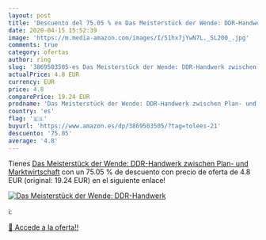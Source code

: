 ```yaml
---
layout: post
title: 'Descuento del 75.05 % en Das Meisterstück der Wende: DDR-Handwerk'
date: 2020-04-15 15:52:39
image: 'https://m.media-amazon.com/images/I/51hx7jYwN7L._SL200_.jpg'
comments: true
category: ofertas
author: ring
slug: '3869503505-es Das Meisterstück der Wende: DDR-Handwerk zwischen Plan- und Marktwirtschaft'
actualPrice: 4.8 EUR
currency: EUR
price: 4.8
comparePrice: 19.24 EUR
prodname: 'Das Meisterstück der Wende: DDR-Handwerk zwischen Plan- und Marktwirtschaft'
country: 'es'
flag: '🇪🇸'
buyurl: 'https://www.amazon.es/dp/3869503505/?tag=tolees-21'
descuento: '75.05'
average: '4.8'
---
```


Tienes [Das Meisterstück der Wende: DDR-Handwerk zwischen Plan- und Marktwirtschaft](https://www.amazon.es/dp/3869503505/?tag=tolees-21) con un 75.05 % de descuento con precio de oferta de 4.8 EUR (original: 19.24 EUR) en el siguiente enlace!

[![Das Meisterstück der Wende: DDR-Handwerk](https://m.media-amazon.com/images/I/51hx7jYwN7L._SL200_.jpg)](https://www.amazon.es/dp/3869503505/?tag=tolees-21)

ℹ️:


[🛒 Accede a la oferta!!](https://www.amazon.es/dp/3869503505/?tag=tolees-21)
